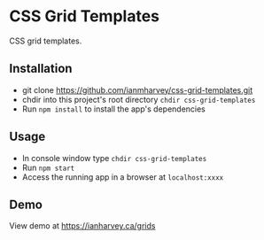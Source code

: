 # CSS Grid Templates

CSS grid templates.

## Installation

+ git clone https://github.com/ianmharvey/css-grid-templates.git
+ chdir into this project's root directory `chdir css-grid-templates`
+ Run `npm install` to install the app's dependencies

## Usage

+ In console window type `chdir css-grid-templates` 
+ Run `npm start`
+ Access the running app in a browser at `localhost:xxxx`

## Demo

View demo at https://ianharvey.ca/grids
